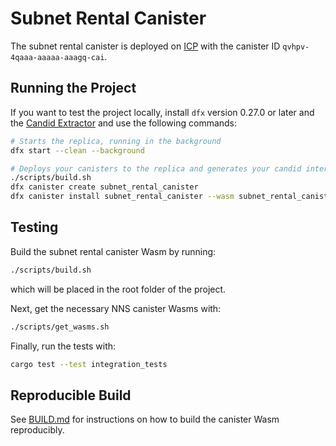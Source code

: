# Subnet Rental Canister

The subnet rental canister is deployed on [ICP](https://dashboard.internetcomputer.org/canister/qvhpv-4qaaa-aaaaa-aaagq-cai) with the canister ID `qvhpv-4qaaa-aaaaa-aaagq-cai`.

## Running the Project
If you want to test the project locally, install `dfx` version 0.27.0 or later and the [Candid Extractor](https://github.com/dfinity/candid-extractor) and use the following commands:

```bash
# Starts the replica, running in the background
dfx start --clean --background

# Deploys your canisters to the replica and generates your candid interface
./scripts/build.sh
dfx canister create subnet_rental_canister
dfx canister install subnet_rental_canister --wasm subnet_rental_canister.wasm
```

## Testing
Build the subnet rental canister Wasm by running:

```bash
./scripts/build.sh
```
which will be placed in the root folder of the project.

Next, get the necessary NNS canister Wasms with:

```bash
./scripts/get_wasms.sh
```
Finally, run the tests with:

```bash
cargo test --test integration_tests
```

## Reproducible Build
See [BUILD.md](BUILD.md) for instructions on how to build the canister Wasm reproducibly.
